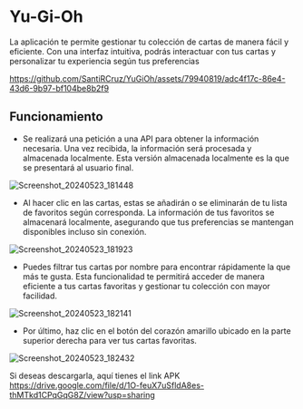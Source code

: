 # Yu-Gi-Oh 

La aplicación te permite gestionar tu colección de cartas de manera fácil y eficiente. Con una interfaz intuitiva, podrás interactuar con tus cartas y personalizar tu experiencia según tus preferencias

https://github.com/SantiRCruz/YuGiOh/assets/79940819/adc4f17c-86e4-43d6-9b97-bf104be8b2f9

## Funcionamiento

* Se realizará una petición a una API para obtener la información necesaria. Una vez recibida, la información será procesada y almacenada localmente. Esta versión almacenada localmente es la que se presentará al usuario final.

![Screenshot_20240523_181448](https://github.com/SantiRCruz/YuGiOh/assets/79940819/b03ae48c-511d-4e2c-8a72-fe20a1f2f9f6)

* Al hacer clic en las cartas, estas se añadirán o se eliminarán de tu lista de favoritos según corresponda. La información de tus favoritos se almacenará localmente, asegurando que tus preferencias se mantengan disponibles incluso sin conexión.

![Screenshot_20240523_181923](https://github.com/SantiRCruz/YuGiOh/assets/79940819/88d89b58-deae-4261-bdac-8be03ba471fa)

* Puedes filtrar tus cartas por nombre para encontrar rápidamente la que más te gusta. Esta funcionalidad te permitirá acceder de manera eficiente a tus cartas favoritas y gestionar tu colección con mayor facilidad.

![Screenshot_20240523_182141](https://github.com/SantiRCruz/YuGiOh/assets/79940819/8b177e83-e151-473e-9a5a-8df18b0699fa)

* Por último, haz clic en el botón del corazón amarillo ubicado en la parte superior derecha para ver tus cartas favoritas.

![Screenshot_20240523_182432](https://github.com/SantiRCruz/YuGiOh/assets/79940819/b61135bf-f57e-4a3c-8b48-45fec6ae9d8c)

Si deseas descargarla, aquí tienes el link APK https://drive.google.com/file/d/1O-feuX7uSfldA8es-thMTkd1CPqGqG8Z/view?usp=sharing
